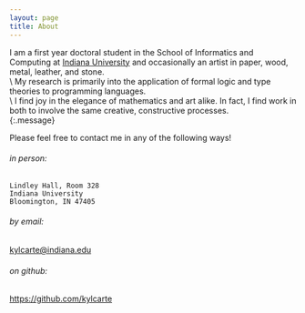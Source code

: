```yaml
---
layout: page
title: About
---
```


I am a first year doctoral student in the School of Informatics and Computing at [Indiana University](https://cs.indiana.edu) and occasionally an artist
in paper, wood, metal, leather, and stone.  
\\
My research is primarily into the application of formal logic and type theories to programming languages.  
\\
I find joy in the elegance of mathematics and art alike. In fact, I find work in both to involve the same creative, constructive processes.  
{:.message}

Please feel free to contact me in any of the following ways!

###### in person:

    Lindley Hall, Room 328
    Indiana University
    Bloomington, IN 47405

###### by email:

   <kylcarte@indiana.edu>

###### on github:

  <https://github.com/kylcarte>

